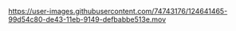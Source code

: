 

https://user-images.githubusercontent.com/74743176/124641465-99d54c80-de43-11eb-9149-defbabbe513e.mov

